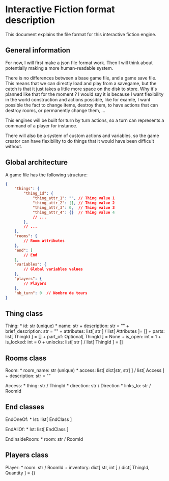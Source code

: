 # Interactive Fiction format description

This document explains the file format for this interactive fiction engine.

## General information

For now, I will first make a json file format work. Then I will think about potentially making a more human-readable system.

There is no differences between a base game file, and a game save file.
This means that we can directly load and play from a savegame, but the catch is that it just takes a little more space on the disk to store.
Why it's planned like that for the moment ? I would say it is because I want flexibility in the world construction and actions possible, like for examle, I want possible the fact to change items, destroy them, to have actions that can destroy rooms, or permanently change them, ...

This engines will be built for turn by turn actions, so a turn can represents a command of a player for instance.

There will also be a system of custom actions and variables, so the game creator can have flexibility to do things that it would have been difficult without.

## Global architecture

A game file has the following structure:

```json
{
    "things": {
        "thing_id": {
            "thing_attr_1": "", // Thing value 1
            "thing_attr_2": [], // Thing value 2
            "thing_attr_3": 0,  // Thing value 3
            "thing_attr_4": {}  // Thing value 4
            // ...
        },
        // ...
    },
    "rooms": {
        // Room attributes
    },
    "end": [
        // End
    ],
    "variables": {
        // Global variables values
    },
    "players": {
        // Players
    },
    "nb_turn": 0  // Nombre de tours
}
```

## Thing class

Thing:
    * id: str (unique)
    * name: str
    + description: str = ""
    + brief_description: str = ""
    + attributes: list[ str ] / list[ Attributes ]= []
    + parts: list[ ThingId ] = []
    + part_of: Optional[ ThingId ] = None
    + is_open: int = 1
    + is_locked: int = 0
    + unlocks: list[ str ] / list[ ThingId ] = []

## Rooms class

Room:
    * room_name: str (unique)
    * access: list[ dict[str, str] ] / list[ Access ]
    + description: str = ""

Access:
    * thing: str / ThingId
    * direction: str / Direction
    * links_to: str / RoomId

## End classes

EndOneOf:
    * lst: list[ EndClass ]

EndAllOf:
    * lst: list[ EndClass ]

EndInsideRoom:
    * room: str / RoomId

## Players class

Player:
    * room: str / RoomId
    + inventory: dict[ str, int ] / dict[ ThingId, Quantity ] = {}

